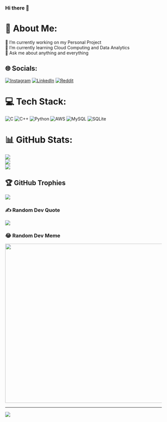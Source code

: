 ### Hi there 👋

# 💫 About Me:
🔭 I’m currently working on my Personal Project<br>🌱 I’m currently learning Cloud Computing and Data Analytics<br>💬 Ask me about anything and everything


## 🌐 Socials:
[![Instagram](https://img.shields.io/badge/Instagram-%23E4405F.svg?logo=Instagram&logoColor=white)](https://instagram.com/garg_hardik_03) [![LinkedIn](https://img.shields.io/badge/LinkedIn-%230077B5.svg?logo=linkedin&logoColor=white)](https://linkedin.com/in/hardik-garg-02729b226) [![Reddit](https://img.shields.io/badge/Reddit-%23FF4500.svg?logo=Reddit&logoColor=white)](https://reddit.com/user/gArg_hArdIk_03) 

# 💻 Tech Stack:
![C](https://img.shields.io/badge/c-%2300599C.svg?style=plastic&logo=c&logoColor=white) ![C++](https://img.shields.io/badge/c++-%2300599C.svg?style=plastic&logo=c%2B%2B&logoColor=white) ![Python](https://img.shields.io/badge/python-3670A0?style=plastic&logo=python&logoColor=ffdd54) ![AWS](https://img.shields.io/badge/AWS-%23FF9900.svg?style=plastic&logo=amazon-aws&logoColor=white) ![MySQL](https://img.shields.io/badge/mysql-%2300f.svg?style=plastic&logo=mysql&logoColor=white) ![SQLite](https://img.shields.io/badge/sqlite-%2307405e.svg?style=plastic&logo=sqlite&logoColor=white)
# 📊 GitHub Stats:
![](https://github-readme-stats.vercel.app/api?username=garghardik03&theme=shades-of-purple&hide_border=false&include_all_commits=true&count_private=true)<br/>
![](https://github-readme-streak-stats.herokuapp.com/?user=garghardik03&theme=shades-of-purple&hide_border=false)<br/>
![](https://github-readme-stats.vercel.app/api/top-langs/?username=garghardik03&theme=shades-of-purple&hide_border=false&include_all_commits=true&count_private=true&layout=compact)

## 🏆 GitHub Trophies
![](https://github-profile-trophy.vercel.app/?username=garghardik03&theme=discord&no-frame=false&no-bg=false&margin-w=4)

### ✍️ Random Dev Quote
![](https://quotes-github-readme.vercel.app/api?type=vetical&theme=tokyonight)

### 😂 Random Dev Meme
<img src="https://random-memer.herokuapp.com/" width="512px"/>

---
[![](https://visitcount.itsvg.in/api?id=garghardik03&icon=4&color=1)](https://visitcount.itsvg.in)
